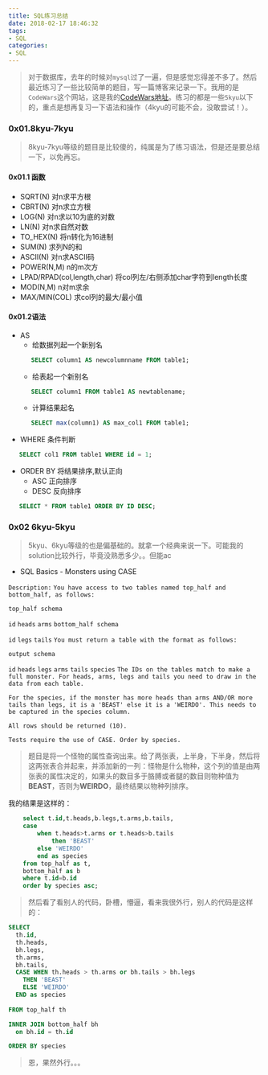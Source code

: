```yaml
---
title: SQL练习总结
date: 2018-02-17 18:46:32
tags:
- SQL
categories:
- SQL
---
```


> 对于数据库，去年的时候对`mysql`过了一遍，但是感觉忘得差不多了。然后最近练习了一些比较简单的题目，写一篇博客来记录一下。我用的是`CodeWars`这个网站，这是我的[CodeWars地址](https://www.codewars.com/users/Scarborough_Coral)。练习的都是一些`5kyu`以下的，重点是想再复习一下语法和操作（4kyu的可能不会，没敢尝试！）。

### 0x01.8kyu-7kyu

> 8kyu-7kyu等级的题目是比较傻的，纯属是为了练习语法，但是还是要总结一下，以免再忘。

#### 0x01.1 函数

- SQRT(N) 对n求平方根
- CBRT(N) 对n求立方根
- LOG(N) 对n求以10为底的对数
- LN(N) 对n求自然对数
- TO_HEX(N) 将n转化为16进制
- SUM(N) 求列N的和
- ASCII(N) 对n求ASCII码
- POWER(N,M) n的m次方
- LPAD/RPAD(col,length,char) 将col列左/右侧添加char字符到length长度
- MOD(N,M) n对m求余
- MAX/MIN(COL) 求col列的最大/最小值

#### 0x01.2语法

- AS 
    - 给数据列起一个新别名
     ```sql
        SELECT column1 AS newcolumnname FROM table1;
     ```
    - 给表起一个新别名
     ```sql
        SELECT column1 FROM table1 AS newtablename; 
     ```
    - 计算结果起名
     ```sql
        SELECT max(column1) AS max_col1 FROM table1;
     ```
- WHERE 条件判断
 ```sql
    SELECT col1 FROM table1 WHERE id = 1;
 ```

- ORDER BY 将结果排序,默认正向
    - ASC 正向排序
    - DESC 反向排序
 ```sql
    SELECT * FROM table1 ORDER BY ID DESC;
 ```

### 0x02 6kyu-5kyu

> 5kyu、6kyu等级的也是偏基础的。就拿一个经典来说一下。可能我的solution比较外行，毕竟没熟悉多少。。但能ac

- SQL Basics - Monsters using CASE

`Description:`
`You have access to two tables named top_half and bottom_half, as follows:`

`top_half schema`

`id`
`heads`
`arms`
`bottom_half schema`

`id`
`legs`
`tails`
`You must return a table with the format as follows:`

`output schema`

`id`
`heads`
`legs`
`arms`
`tails`
`species`
`The IDs on the tables match to make a full monster. For heads, arms, legs and tails you need to draw in the data from each table.`

`For the species, if the monster has more heads than arms AND/OR more tails than legs, it is a 'BEAST' else it is a 'WEIRDO'. This needs to be captured in the species column.`

`All rows should be returned (10).`

`Tests require the use of CASE. Order by species.`

> 题目是将一个怪物的属性查询出来。给了两张表，上半身，下半身，然后将这两张表合并起来，并添加新的一列：怪物是什么物种，这个列的值是由两张表的属性决定的，如果头的数目多于胳膊或者腿的数目则物种值为**BEAST**，否则为**WEIRDO**，最终结果以物种列排序。

我的结果是这样的：

```sql
    select t.id,t.heads,b.legs,t.arms,b.tails,
    case 
        when t.heads>t.arms or t.heads>b.tails 
            then 'BEAST' 
        else 'WEIRDO' 
        end as species 
    from top_half as t,
    bottom_half as b 
    where t.id=b.id 
    order by species asc;
```

> 然后看了看别人的代码，卧槽，懵逼，看来我很外行，别人的代码是这样的：

```sql
SELECT
  th.id,
  th.heads,
  bh.legs,
  th.arms,
  bh.tails,
  CASE WHEN th.heads > th.arms or bh.tails > bh.legs
    THEN 'BEAST'
    ELSE 'WEIRDO'
  END as species
  
FROM top_half th

INNER JOIN bottom_half bh
  on bh.id = th.id

ORDER BY species
```

> 恩，果然外行。。。

